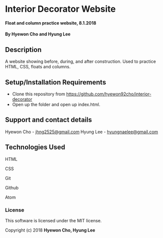 # Interior Decorator Website

#### Float and column practice website, 8.1.2018

#### By Hyewon Cho and Hyung Lee

## Description

A website showing before, during, and after construction. Used to practice HTML, CSS, floats and columns.

## Setup/Installation Requirements

* Clone this repository from https://github.com/hyewon92cho/interior-decorator
* Open up the folder and open up index.html.

## Support and contact details

Hyewon Cho - jhng2525@gmail.com
Hyung Lee - hyungnaelee@gmail.com

## Technologies Used

HTML

CSS

Git

Github

Atom

### License

This software is licensed under the MIT license.

Copyright (c) 2018 **Hyewon Cho, Hyung Lee**
